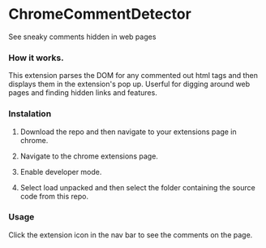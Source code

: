 # ChromeCommentDetector
See sneaky comments hidden in web pages


### How it works.
This extension parses the DOM for any commented out html tags and then displays them in the extension's pop up. Userful for digging around web pages and finding hidden links and features.


### Instalation
1. Download the repo and then navigate to your extensions page in chrome. 

2. Navigate to the chrome extensions page.

3. Enable developer mode.

4. Select load unpacked and then select the folder containing the source code from this repo.

### Usage
Click the extension icon in the nav bar to see the comments on the page.
